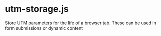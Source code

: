 # utm-storage.js
 Store UTM parameters for the life of a browser tab. These can be used in form submissions or dynamic content
